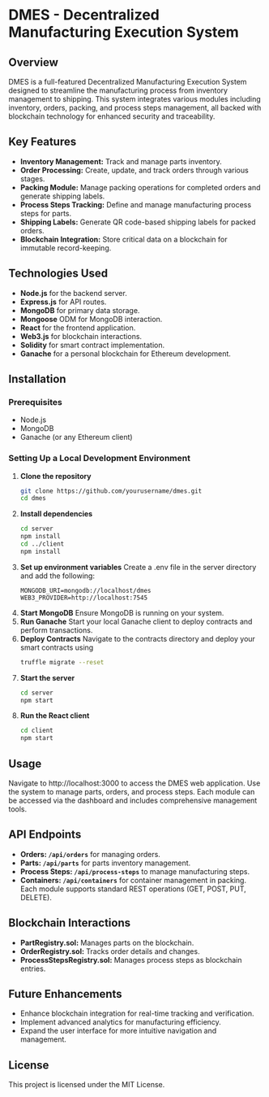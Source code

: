 # DMES - Decentralized Manufacturing Execution System

## Overview
DMES is a full-featured Decentralized Manufacturing Execution System designed to streamline the manufacturing process from inventory management to shipping. This system integrates various modules including inventory, orders, packing, and process steps management, all backed with blockchain technology for enhanced security and traceability.

## Key Features
- **Inventory Management:** Track and manage parts inventory.
- **Order Processing:** Create, update, and track orders through various stages.
- **Packing Module:** Manage packing operations for completed orders and generate shipping labels.
- **Process Steps Tracking:** Define and manage manufacturing process steps for parts.
- **Shipping Labels:** Generate QR code-based shipping labels for packed orders.
- **Blockchain Integration:** Store critical data on a blockchain for immutable record-keeping.

## Technologies Used
- **Node.js** for the backend server.
- **Express.js** for API routes.
- **MongoDB** for primary data storage.
- **Mongoose** ODM for MongoDB interaction.
- **React** for the frontend application.
- **Web3.js** for blockchain interactions.
- **Solidity** for smart contract implementation.
- **Ganache** for a personal blockchain for Ethereum development.

## Installation

### Prerequisites
- Node.js
- MongoDB
- Ganache (or any Ethereum client)

### Setting Up a Local Development Environment
1. **Clone the repository**
   ```bash
   git clone https://github.com/yourusername/dmes.git
   cd dmes
2. **Install dependencies**
   ```bash
   cd server
   npm install
   cd ../client
   npm install
3. **Set up environment variables**
   Create a .env file in the server directory and add the following:
   ```env
   MONGODB_URI=mongodb://localhost/dmes
   WEB3_PROVIDER=http://localhost:7545
4. **Start MongoDB**
   Ensure MongoDB is running on your system.
5. **Run Ganache**
   Start your local Ganache client to deploy contracts and perform transactions.
6. **Deploy Contracts**
   Navigate to the contracts directory and deploy your smart contracts using
   ```bash
   truffle migrate --reset
7. **Start the server**
   ```bash
   cd server
   npm start
8. **Run the React client**
   ```bash
   cd client
   npm start

## Usage
Navigate to http://localhost:3000 to access the DMES web application. Use the system to manage parts, orders, and process steps. Each module can be accessed via the dashboard and includes comprehensive management tools.

## API Endpoints
- **Orders: `/api/orders`** for managing orders.
- **Parts: `/api/parts`** for parts inventory management.
- **Process Steps: `/api/process-steps`** to manage manufacturing steps.
- **Containers: `/api/containers`** for container management in packing.
Each module supports standard REST operations (GET, POST, PUT, DELETE).

## Blockchain Interactions
- **PartRegistry.sol:** Manages parts on the blockchain.
- **OrderRegistry.sol:** Tracks order details and changes.
- **ProcessStepsRegistry.sol:** Manages process steps as blockchain entries.

## Future Enhancements
- Enhance blockchain integration for real-time tracking and verification.
- Implement advanced analytics for manufacturing efficiency.
- Expand the user interface for more intuitive navigation and management.
  
## License
This project is licensed under the MIT License.
